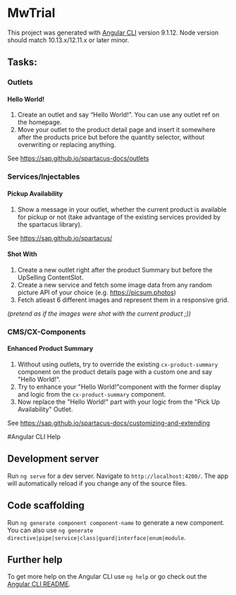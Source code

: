 # MwTrial

This project was generated with [Angular CLI](https://github.com/angular/angular-cli) version 9.1.12. Node version should match 10.13.x/12.11.x or later minor.

## Tasks:

### Outlets 
#### Hello World!
1. Create an outlet and say “Hello World!”. You can use any outlet ref on the homepage.
2. Move your outlet to the product detail page and insert it somewhere after the products price but before the quantity selector, without overwriting or replacing anything.

See https://sap.github.io/spartacus-docs/outlets

### Services/Injectables
#### Pickup Availability
1. Show a message in your outlet, whether the current product is available for pickup or not (take advantage of the existing services provided by the spartacus library).

See https://sap.github.io/spartacus/

#### Shot With
1. Create a new outlet right after the product Summary but before the UpSelling ContentSlot.
2. Create a new service and fetch some image data from any random picture API of your choice (e.g.  https://picsum.photos)
3. Fetch atleast 6 different images and represent them in a responsive grid.

*(pretend as if the images were shot with the current product ;))*

### CMS/CX-Components
#### Enhanced Product Summary
1. Without using outlets, try to override the existing `cx-product-summary` component on the product details page with a custom one and say "Hello World!".
2. Try to enhance your "Hello World!"component with the former display and logic from the `cx-product-summary` component.
3. Now replace the "Hello World!" part with your logic from the "Pick Up Availability" Outlet.

See https://sap.github.io/spartacus-docs/customizing-and-extending

#Angular CLI Help
## Development server
Run `ng serve` for a dev server. Navigate to `http://localhost:4200/`. The app will automatically reload if you change any of the source files.

## Code scaffolding
Run `ng generate component component-name` to generate a new component. You can also use `ng generate directive|pipe|service|class|guard|interface|enum|module`.

## Further help
To get more help on the Angular CLI use `ng help` or go check out the [Angular CLI README](https://github.com/angular/angular-cli/blob/master/README.md).

